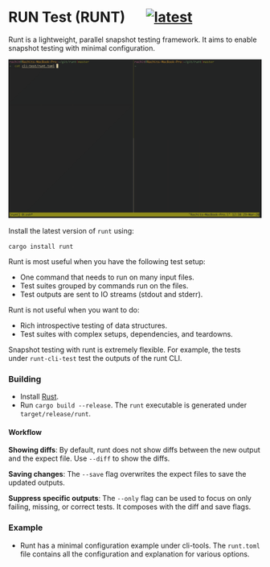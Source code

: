 # RUN Test (RUNT) &emsp; [![latest]][crate]

[latest]: https://img.shields.io/crates/v/runt.svg
[crate]: https://crates.io/crates/runt

Runt is a lightweight, parallel snapshot testing framework. It aims to enable
snapshot testing with minimal configuration.

![](static/runt.gif)

Install the latest version of `runt` using:
```
cargo install runt
```

Runt is most useful when you have the following test setup:
- One command that needs to run on many input files.
- Test suites grouped by commands run on the files.
- Test outputs are sent to IO streams (stdout and stderr).

Runt is not useful when you want to do:
- Rich introspective testing of data structures.
- Test suites with complex setups, dependencies, and teardowns.

Snapshot testing with runt is extremely flexible. For example, the tests
under `runt-cli-test` test the outputs of the runt CLI.

### Building

- Install [Rust][].
- Run `cargo build --release`. The `runt` executable is generated
  under `target/release/runt`.

#### Workflow

**Showing diffs**: By default, runt does not show diffs between the new output
and the expect file. Use `--diff` to show the diffs.

**Saving changes**: The `--save` flag overwrites the expect files to save the
updated outputs.

**Suppress specific outputs**: The `--only` flag can be used to focus on only
failing, missing, or correct tests. It composes with the diff and save flags.

### Example

- Runt has a minimal configuration example under cli-tools. The `runt.toml`
  file contains all the configuration and explanation for various options.

[rust]: https://www.rust-lang.org/tools/install
